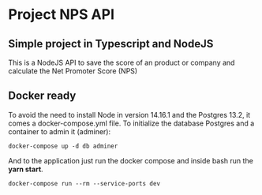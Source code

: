 # Project NPS API

## Simple project in Typescript and NodeJS

This is a NodeJS API to save the score of an product or company 
and calculate the Net Promoter Score (NPS)

## Docker ready
To avoid the need to install Node in version 14.16.1 and the Postgres 13.2, it comes a docker-compose.yml file.
To initialize the database Postgres and a container to admin it (adminer):
```
docker-compose up -d db adminer
```

And to the application just run the docker compose and inside bash run the **yarn start**.

```
docker-compose run --rm --service-ports dev
```
